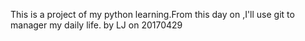 This is a project of my python learning.From this day on ,I'll use git to manager my daily life.
by LJ on 20170429